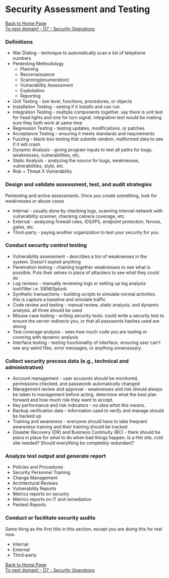 # Security Assessment and Testing

[Back to Home Page](https://github.com/so87/CISSP-Cheat-Sheet-) <br />
[To next domain! - D7 - Security Operations](https://github.com/so87/CISSP-Cheat-Sheet-/blob/master/D7%20-%20Security%20Operations.md) <br />

### Definitions
* War Dialing - technique to automatically scan a list of telephone numbers
* Pentesting Methodology
  * Planning
  * Reconnaissance
  * Scanning(enumeration)
  * Vulnerability Assessment
  * Exploitation
  * Reporting
* Unit Testing - low level, functions, procedures, or objects
* Installation Testing - seeing if it installs and can run
* Integration Testing - multiple components together.  say there is unit test for head lights and one for turn signal. integration test would be making sure they both work at same time
* Regression Testing - testing updates, modifications, or patches
* Acceptance Testing - ensuring it meets standards and requirements
* Fuzzing - black-box testing that submits random, malformed data to see if it will crash
* Dynamic Analysis - giving program inputs to test all paths for bugs, weaknesses, vulnerabilities, etc.
* Static Analysis - analyzing the source for bugs, weaknesses, vulnerabilities, style, etc.
* Risk = Threat X Vulnerability

### Design and validate assessment, test, and audit strategies
Pentesting and active assessments.  Once you create something, look for weaknesses or abuse cases
* Internal - usually done by checking logs, scanning internal network with vulnerability scanner, checking camera coverage, etc.
* External - analyzing firewall rules, IDS/IPS, endpoint protection, fences, gates, etc.
* Third-party - paying another organization to test your security for you

### Conduct security control testing
* Vulnerability assessment - describes a ton of weaknesses in the system. Doesn't exploit anything
* Penetration testing - chaining together weaknesses to see what is possible. Puts their selves in place of attackers to see what they could do
* Log reviews - manually reviewing logs or setting up log analysis tool/filter i.e. SIEM/Splunk
* Synthetic transactions - building scripts to simulate normal activities. this is capture a baseline and simulate traffic
* Code review and testing - manual review, static analysis, and dynamic analysis.  all three should be used
* Misuse case testing - writing security tests. could write a security test to ensure the server redirects you, or that all passwords hashes used are strong
* Test coverage analysis - sees how much code you are testing or covering with dynamic analysis
* Interface testing - testing functionality of interface. ensuring user can't see any weird files, error messages, or anything unnecessary.

### Collect security process data (e.g., technical and administrative)
* Account management - user accounts should be monitored, permissions checked, and passwords automatically changed
* Management review and approval - weaknesses and risk should always be taken to management before acting. determine what the best plan forward and how much risk they want to accept.
* Key performance and risk indicators - *no idea what this means..*
* Backup verification data - Information used to verify and manage should be backed up
* Training and awareness - everyone should have to take frequent awareness training and their training should be tracked
* Disaster Recovery (DR) and Business Continuity (BC) - there should be plans in place for what to do when bad things happen. Is a Hot site, cold site needed? Should everything be completely redundant?

### Analyze test output and generate report
* Policies and Procedures
* Security Personnel Training
* Change Management
* Architectural Reviews
* Vulnerability Reports
* Metrics reports on security
* Metrics reports on IT and remediation
* Pentest Reports

### Conduct or facilitate security audits
Same thing as the first title in this section, except you are doing this for real now.
* Internal
* External
* Third-party

[Back to Home Page](https://github.com/so87/CISSP-Cheat-Sheet-) <br />
[To next domain! - D7 - Security Operations](https://github.com/so87/CISSP-Cheat-Sheet-/blob/master/D7%20-%20Security%20Operations.md) <br />
